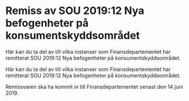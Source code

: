 # Remiss av SOU 2019:12 Nya befogenheter på konsumentskyddsområdet

Här kan du ta del av till vilka instanser som Finansdepartementet har remitterat SOU 2019:12 Nya befogenheter på konsumentskyddsområdet.

Här kan du ta del av till vilka instanser som Finansdepartementet har remitterat SOU 2019:12 Nya befogenheter på konsumentskyddsområdet.

Remissvaren ska ha kommit in till Finansdepartementet senast den 14 juni 2019.
